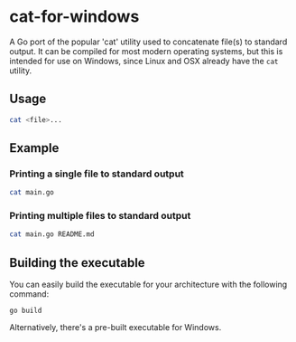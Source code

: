 # cat-for-windows

A Go port of the popular 'cat' utility used to concatenate file(s) to standard output.
It can be compiled for most modern operating systems, but this is intended for use on Windows, since 
Linux and OSX already have the `cat` utility.


## Usage

```bash
cat <file>...
```

## Example

### Printing a single file to standard output

```bash
cat main.go
```


### Printing multiple files to standard output

```bash
cat main.go README.md
```


## Building the executable

You can easily build the executable for your architecture with the following command:

```
go build
```

Alternatively, there's a pre-built executable for Windows.
